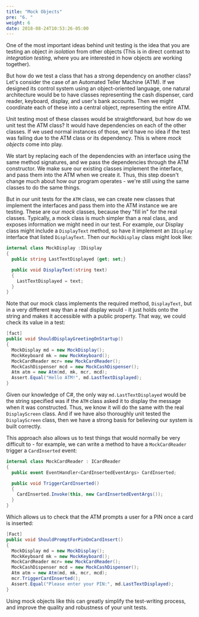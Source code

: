 ```yaml
---
title: "Mock Objects"
pre: "6. "
weight: 6
date: 2018-08-24T10:53:26-05:00
---
```


One of the most important ideas behind unit testing is the idea that you are testing an object _in isolation_ from other objects (This is in direct contrast to _integration testing_, where you are interested in how objects are working together).

But how do we test a class that has a strong dependency on another class? Let's consider the case of an Automated Teller Machine (ATM). If we designed its control system using an object-oriented language, one natural architecture would be to have classes representing the cash dispenser, card reader, keyboard, display, and user's bank accounts. Then we might coordinate each of these into a central object, representing the entire ATM.

Unit testing most of these classes would be straightforward, but how do we unit test the ATM class?  It would have dependencies on each of the other classes.  If we used normal instances of those, we'd have no idea if the test was failing due to the ATM class or its dependency. This is where _mock objects_ come into play.  

We start by replacing each of the dependencies with an interface using the same method signatures, and we pass the dependencies through the ATM constructor.  We make sure our existing classes implement the interface, and pass them into the ATM when we create it.  Thus, this step doesn't change much about how our program operates - we're still using the same classes to do the same things.

But in our unit tests for the `ATM` class, we can create new classes that implement the interfaces and pass them into the ATM instance we are testing.  These are our _mock_ classes, because they "fill in" for the real classes.  Typically, a mock class is much simpler than a real class, and exposes information we might need in our test.  For example, our Display class might include a `DisplayText` method, so have it implement an `IDisplay` interface that listed `DisplayText`. Then our `MockDisplay` class might look like:

```csharp
internal class MockDisplay :IDisplay
{
  public string LastTextDisplayed {get; set;}

  public void DisplayText(string text) 
  {
    LastTextDisplayed = text;
  }
}
```

Note that our mock class implements the required method, `DisplayText`, but in a very different way than a real display would - it just holds onto the string and makes it accessible with a public property. That way, we could check its value in a test:

```csharp
[fact]
public void ShouldDisplayGreetingOnStartup()
{
  MockDisplay md = new MockDisplay();
  MockKeyboard mk = new MockKeyboard();
  MockCardReader mcr= new MockCardReader();
  MockCashDispenser mcd = new MockCashDispenser();
  Atm atm = new Atm(md, mk, mcr, mcd);
  Assert.Equal("Hello ATM!", md.LastTextDisplayed);
}
```

Given our knowledge of C#, the only way `md.LastTextDisplayed` would be the string specified was if the `ATM` class asked it to display the message when it was constructed. Thus, we know it will do the same with the real `DisplayScreen` class.  And if we have also thoroughly unit tested the `DisplayScreen` class, then we have a strong basis for believing our system is built correctly.

This approach also allows us to test things that would normally be very difficult to - for example, we can write a method to have a `MockCardReader` trigger a `CardInserted` event:

```csharp
internal class MockCardReader : ICardReader 
{
  public event EventHandler<CardInsertedEventArgs> CardInserted;

  public void TriggerCardInserted()
  {
    CardInserted.Invoke(this, new CardInsertedEventArgs());
  }
}
```

Which allows us to check that the ATM prompts a user for a PIN once a card is inserted:

```csharp
[Fact]
public void ShouldPromptForPinOnCardInsert()
{
  MockDisplay md = new MockDisplay();
  MockKeyboard mk = new MockKeyboard();
  MockCardReader mcr= new MockCardReader();
  MockCashDispenser mcd = new MockCashDispenser();
  Atm atm = new Atm(md, mk, mcr, mcd);
  mcr.TriggerCardInserted();
  Assert.Equal("Please enter your PIN:", md.LastTextDisplayed);
}
```

Using mock objects like this can greatly simplify the test-writing process, and improve the quality and robustness of your unit tests.